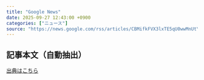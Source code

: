 ```yaml
---
title: "Google News"
date: 2025-09-27 12:43:00 +0900
categories: ["ニュース"]
source: "https://news.google.com/rss/articles/CBMifkFVX3lxTE5qU0wwMnUtYlVWU1h4ZkFIYVpiSlh6RHdUbkxPajloVnR6aGdvcU15RTBPbWRVdC11d2pXMkdYQnFna2JSY2dUdTUyaWNXOEdXTUhURkRLd0VkMlptTVEzcG1rMWt5QVdzMWt5cnZudVdFV3RnbDJ3ODdBa3RCZw?oc=5"
---
```


## 記事本文（自動抽出）
<body class="y0K44d EA71Tc" id="readabilityBody"></body>

[出典はこちら](https://news.google.com/rss/articles/CBMifkFVX3lxTE5qU0wwMnUtYlVWU1h4ZkFIYVpiSlh6RHdUbkxPajloVnR6aGdvcU15RTBPbWRVdC11d2pXMkdYQnFna2JSY2dUdTUyaWNXOEdXTUhURkRLd0VkMlptTVEzcG1rMWt5QVdzMWt5cnZudVdFV3RnbDJ3ODdBa3RCZw?oc=5)
